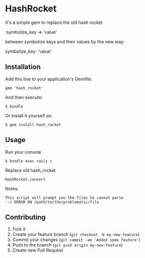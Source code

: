 # HashRocket

It's a simple gem to replace the old hash rocket 

:symbolize_key => 'value'

between symbolize keys and their values by the new way:

symbolize_key: 'value'

## Installation

Add this line to your application's Gemfile:

    gem 'hash_rocket'

And then execute:

    $ bundle

Or install it yourself as:

    $ gem install hash_rocket

## Usage

Run your console

    $ bundle exec rails c

Replace old hash_rocket
  
    HashRocket.convert

Notes:

    This script will prompt you the files he cannot parse
    --> ERROR ON /path/to/the/problematic/file
## Contributing

1. Fork it
2. Create your feature branch (`git checkout -b my-new-feature`)
3. Commit your changes (`git commit -am 'Added some feature'`)
4. Push to the branch (`git push origin my-new-feature`)
5. Create new Pull Request
